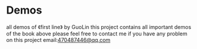 # Demos
all demos of 《first line》 by GuoLin
this project contains all important demos of the book above
please feel free to contact me if you have any problem on this project
email:470487446@qq.com
